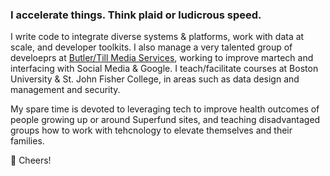 ### I accelerate things. Think plaid or ludicrous speed.

I write code to integrate diverse systems & platforms, work with data at scale, and developer toolkits. I also manage a very talented group of develoeprs at [Butler/Till Media Services](https://butlertill.com/), working to improve martech and interfacing with Social Media & Google. I teach/facilitate courses at Boston University & St. John Fisher College, in areas such as data design and management and security. 

My spare time is devoted to leveraging tech to improve health outcomes of people growing up or around Superfund sites, and teaching disadvantaged groups how to work with tehcnology to elevate themselves and their families.

🥂 Cheers!
